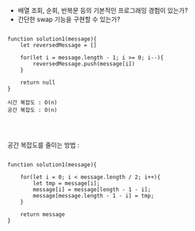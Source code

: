 * 배열 조회, 순회, 반복문 등의 기본적인 프로그래밍 경험이 있는가? 
* 간단한 swap 기능을 구현할 수 있는가?

<pre>
<code>
function solution1(message){
    let reversedMessage = []

    for(let i = message.length - 1; i >= 0; i--){
        reversedMessage.push(message[i])
    }

    return null
}

시간 복잡도 : O(n)
공간 복잡도 : O(n)
</code>
</pre>


<br>

공간 복잡도를 줄이는 방법 : 

<pre>
<code>
function solution1(message){
 
    for(let i = 0; i < message.length / 2; i++){
        let tmp = message[i];
        message[i] = message[length - 1 - i];
        message[message.length - 1 - i] = tmp;
    }

    return message
}

</code>
</pre>
